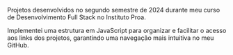 Projetos desenvolvidos no segundo semestre de 2024 durante meu curso de Desenvolvimento Full Stack no Instituto Proa.

Implementei uma estrutura em JavaScript para organizar e facilitar o acesso aos links dos projetos, garantindo uma navegação mais intuitiva no meu GitHub.
